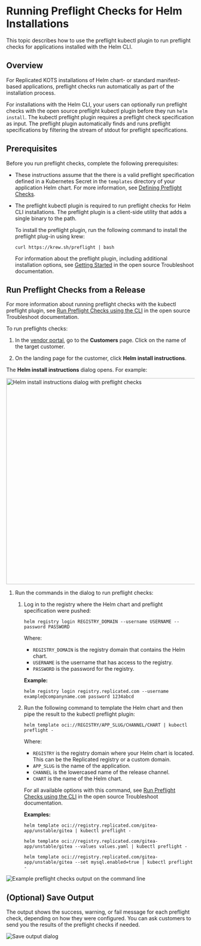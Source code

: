 # Running Preflight Checks for Helm Installations

This topic describes how to use the preflight kubectl plugin to run preflight checks for applications installed with the Helm CLI.

## Overview

For Replicated KOTS installations of Helm chart- or standard manifest-based applications, preflight checks run automatically as part of the installation process.

For installations with the Helm CLI, your users can optionally run preflight checks with the open source preflight kubectl plugin before they run `helm install`. The kubectl preflight plugin requires a preflight check specification as input. The preflight plugin automatically finds and runs preflight specifications by filtering the stream of stdout for preflight specifications.

## Prerequisites

Before you run preflight checks, complete the following prerequisites:

* These instructions assume that the there is a valid preflight specification defined in a Kubernetes Secret in the `templates` directory of your application Helm chart. For more information, see [Defining Preflight Checks](/vendor/preflight-kots-defining).
* The preflight kubectl plugin is required to run preflight checks for Helm CLI installations. The preflight plugin is a client-side utility that adds a single binary to the path.

  To install the preflight plugin, run the following command to install the preflight plug-in using krew:

  ```
  curl https://krew.sh/preflight | bash
  ```
  For information about the preflight plugin, including additional installation options, see [Getting Started](https://troubleshoot.sh/docs/) in the open source Troubleshoot documentation. 

## Run Preflight Checks from a Release

For more information about running preflight checks with the kubectl preflight plugin, see [Run Preflight Checks using the CLI](https://troubleshoot.sh/docs/preflight/cli-usage/#options) in the open source Troubleshoot documentation.

To run preflights checks:

1. In the [vendor portal](https://vendor.replicated.com/apps/gitea-boxer/customers), go to the **Customers** page. Click on the name of the target customer.

1. On the landing page for the customer, click **Helm install instructions**.

  The **Helm install instructions** dialog opens. For example:

  <img alt="Helm install instructions dialog with preflight checks" src="/images/helm-install-preflights.png" width="550px"/>

1. Run the commands in the dialog to run preflight checks:

    1. Log in to the registry where the Helm chart and preflight specification were pushed:

        ```
        helm registry login REGISTRY_DOMAIN --username USERNAME --password PASSWORD
        ```

        Where:

        - `REGISTRY_DOMAIN` is the registry domain that contains the Helm chart.
        - `USERNAME` is the username that has access to the registry.
        - `PASSWORD` is the password for the registry.

        **Example:**
        ```
        helm registry login registry.replicated.com --username example@companyname.com password 1234abcd
        ```

    1. Run the following command to template the Helm chart and then pipe the result to the kubectl preflight plugin:

        ```
        helm template oci://REGISTRY/APP_SLUG/CHANNEL/CHART | kubectl preflight -
        ```

        Where:
        - `REGISTRY` is the registry domain where your Helm chart is located. This can be the Replicated registry or a custom domain.
        - `APP_SLUG` is the name of the application.
        - `CHANNEL` is the lowercased name of the release channel.
        - `CHART` is the name of the Helm chart.

        For all available options with this command, see [Run Preflight Checks using the CLI](https://troubleshoot.sh/docs/preflight/cli-usage/#options) in the open source Troubleshoot documentation.

        **Examples:**

        ```
        helm template oci://registry.replicated.com/gitea-app/unstable/gitea | kubectl preflight -
        ```
        ```
        helm template oci://registry.replicated.com/gitea-app/unstable/gitea --values values.yaml | kubectl preflight -
        ```
        ```
        helm template oci://registry.replicated.com/gitea-app/unstable/gitea --set mysql.enabled=true | kubectl preflight -
        ```

![Example preflight checks output on the command line](/images/helm-preflight-output.png)        

## (Optional) Save Output

The output shows the success, warning, or fail message for each preflight check, depending on how they were configured. You can ask customers to send you the results of the preflight checks if needed.

![Save output dialog](/images/helm-preflight-save-output.png)

